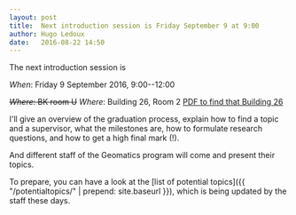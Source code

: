 ```yaml
---
layout: post
title:  Next introduction session is Friday September 9 at 9:00
author: Hugo Ledoux
date:   2016-08-22 14:50
---
```


The next introduction session is 

_When_: Friday 9 September 2016, 9:00--12:00

<del>_Where_: BK room U</del>
_Where_: Building 26, Room 2 [PDF to find that Building 26](http://studenten.tudelft.nl/fileadmin/Files/tudelft/over/contact_en_bereikbaarheid/Plattegrond_TUDelft.pdf)

I'll give an overview of the graduation process, explain how to find a topic and a supervisor, what the milestones are, how to formulate research questions, and how to get a high final mark (!).

And different staff of the Geomatics program will come and present their topics.

To prepare, you can have a look at the [list of potential topics]({{ "/potentialtopics/" | prepend: site.baseurl }}), which is being updated by the staff these days.





